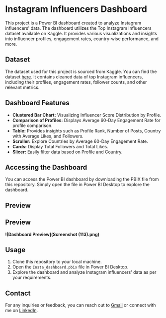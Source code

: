 # Instagram Influencers Dashboard

This project is a Power BI dashboard created to analyze Instagram influencers' data. The dashboard utilizes the Top Instagram Influencers dataset available on Kaggle. It provides various visualizations and insights into influencer profiles, engagement rates, country-wise performance, and more.

## Dataset

The dataset used for this project is sourced from Kaggle. You can find the dataset [here](https://www.kaggle.com/datasets/surajjha101/top-instagram-influencers-data-cleaned). It contains cleaned data of top Instagram influencers, including their profiles, engagement rates, follower counts, and other relevant metrics.

## Dashboard Features

- **Clustered Bar Chart:** Visualizing Influencer Score Distribution by Profile.
- **Comparison of Profiles:** Displays Average 60-Day Engagement Rate for profile comparison.
- **Table:** Provides insights such as Profile Rank, Number of Posts, Country with Average Likes, and Followers.
- **Scroller:** Explore Countries by Average 60-Day Engagement Rate.
- **Cards:** Display Total Followers and Total Likes.
- **Slicer:** Easily filter data based on Profile and Country.

## Accessing the Dashboard

You can access the Power BI dashboard by downloading the PBIX file from this repository. Simply open the file in Power BI Desktop to explore the dashboard.

## Preview

## Preview

**![Dashboard Preview](Screenshot (113).png)**



## Usage

1. Clone this repository to your local machine.
2. Open the `Insta_dashboard.pbix` file in Power BI Desktop.
3. Explore the dashboard and analyze Instagram influencers' data as per your requirements.
## Contact

For any inquiries or feedback, you can reach out to [Gmail](vishnukanthvis@gmail.com) or connect with me on [LinkedIn](https://www.linkedin.com/in/vishnukanth-k-a5552327b/).


